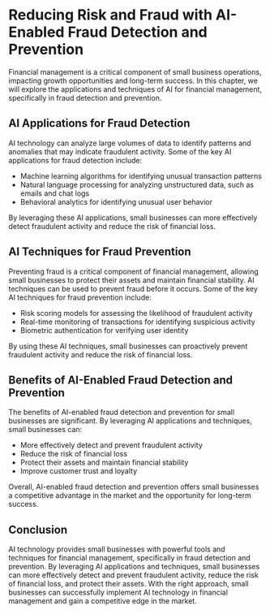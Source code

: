 Reducing Risk and Fraud with AI-Enabled Fraud Detection and Prevention
==========================================================================================================================================

Financial management is a critical component of small business operations, impacting growth opportunities and long-term success. In this chapter, we will explore the applications and techniques of AI for financial management, specifically in fraud detection and prevention.

AI Applications for Fraud Detection
-----------------------------------

AI technology can analyze large volumes of data to identify patterns and anomalies that may indicate fraudulent activity. Some of the key AI applications for fraud detection include:

* Machine learning algorithms for identifying unusual transaction patterns
* Natural language processing for analyzing unstructured data, such as emails and chat logs
* Behavioral analytics for identifying unusual user behavior

By leveraging these AI applications, small businesses can more effectively detect fraudulent activity and reduce the risk of financial loss.

AI Techniques for Fraud Prevention
----------------------------------

Preventing fraud is a critical component of financial management, allowing small businesses to protect their assets and maintain financial stability. AI techniques can be used to prevent fraud before it occurs. Some of the key AI techniques for fraud prevention include:

* Risk scoring models for assessing the likelihood of fraudulent activity
* Real-time monitoring of transactions for identifying suspicious activity
* Biometric authentication for verifying user identity

By using these AI techniques, small businesses can proactively prevent fraudulent activity and reduce the risk of financial loss.

Benefits of AI-Enabled Fraud Detection and Prevention
-----------------------------------------------------

The benefits of AI-enabled fraud detection and prevention for small businesses are significant. By leveraging AI applications and techniques, small businesses can:

* More effectively detect and prevent fraudulent activity
* Reduce the risk of financial loss
* Protect their assets and maintain financial stability
* Improve customer trust and loyalty

Overall, AI-enabled fraud detection and prevention offers small businesses a competitive advantage in the market and the opportunity for long-term success.

Conclusion
----------

AI technology provides small businesses with powerful tools and techniques for financial management, specifically in fraud detection and prevention. By leveraging AI applications and techniques, small businesses can more effectively detect and prevent fraudulent activity, reduce the risk of financial loss, and protect their assets. With the right approach, small businesses can successfully implement AI technology in financial management and gain a competitive edge in the market.
